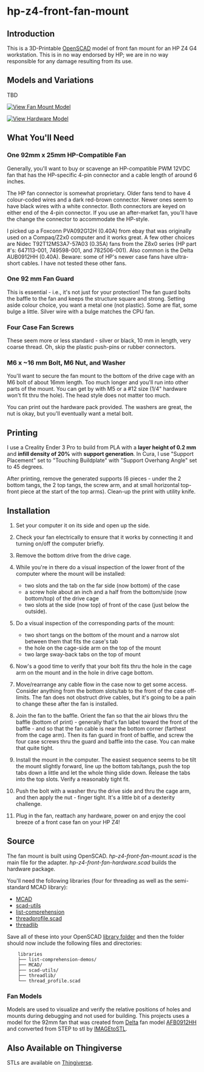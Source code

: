 # hp-z4-front-fan-mount

## Introduction

This is a 3D-Printable [OpenSCAD](https://openscad.org/) model of front
fan mount for an HP Z4 G4 workstation. This is in no way endorsed by HP;
we are in no way responsible for any damage resulting from its use.

## Models and Variations

TBD

[![View Fan Mount Model](../media/media/hp-z4-front-fan-mount.icon.png)](../media/media/hp-z4-front-fan-mount.stl "View Model of Fan Mount")

[![View Hardware Model](../media/media/hp-z4-front-fan-hardware.icon.png)](../media/media/hp-z4-front-fan-hardware.stl "View Model of Hardware")

## What You'll Need

### One 92mm x 25mm HP-Compatible Fan

Generally, you'll want to buy or scavenge an HP-compatible PWM 12VDC fan that
has the HP-specific 4-pin connector and a cable length of around 6 inches.

The HP fan connector is somewhat proprietary. Older fans tend to have 4 colour-coded wires
and a dark red-brown connector. Newer ones seem to have black wires with a white
connector. Both connectors are keyed on either end of the 4-pin
connector.  If you use an after-market fan, you'll have the change the
connector to accommodate the HP-style.

I picked up a Foxconn PVA092G12H (0.40A) from ebay that was originally
used on a Compaq/Z2x0 computer and it works great. A few other choices are Nidec T92T12MS3A7-57A03
(0.35A) fans from the Z8x0 series (HP part #'s: 647113-001, 749598-001,
and 782506-001). Also common is the Delta AUB0912HH (0.40A). Beware: some
of HP's newer case fans have ultra-short cables. I have not
tested these other fans.

### One 92 mm Fan Guard

This is essential - i.e., it's not just for your protection! The fan guard bolts
the baffle to the fan and keeps the structure square and strong. Setting aside
colour choice, you want a metal one (not plastic). Some are flat, some bulge a
little. Silver wire with a bulge matches the CPU fan.

### Four Case Fan Screws

These seem more or less standard - silver or black, 10 mm in length, very coarse thread. Oh,
skip the plastic push-pins or rubber connectors.

### M6 x ~16 mm Bolt, M6 Nut, and Washer

You'll want to secure the fan mount to the bottom of the drive cage with
an M6 bolt of about 16mm length.  Too much longer and you'll run into other
parts of the mount. You can get by with M5 or a #12 size (1/4" hardware won't fit
thru the hole). The head style does not matter too much.

You can print out the hardware pack provided. The washers are
great, the nut is okay, but you'll eventually want a metal bolt.

## Printing

I use a Creality Ender 3 Pro to build from PLA with a **layer height of 0.2 mm** and
**infill density of 20%** with **support generation**. In Cura, I use "Support Placement" set to
"Touching Buildplate" with "Support Overhang Angle" set to 45 degrees.

After printing, remove the generated supports (6 pieces - under the 2 bottom
tangs, the 2 top tangs, the screw arm, and at small horizontal top-front
piece at the start of the top arms). Clean-up the print with utility knife.

## Installation

1. Set your computer it on its side and open up the side.

2. Check your fan electrically to ensure that it works by
connecting it and turning on/off the computer briefly.

3. Remove the bottom drive from the drive cage.

4. While you're in there do a visual inspection of the lower front of the
computer where the mount will be installed:
     - two slots and the tab on the far side (now bottom) of the case
     - a screw hole about an inch and a half from the bottom/side
       (now bottom/top) of the drive cage
     - two slots at the side (now top) of front of the case (just below
       the outside).

5. Do a visual inspection of the corresponding parts of the mount:
      - two short tangs on the bottom of the mount and a narrow slot
        between them that fits the case's tab
      - the hole on the cage-side arm on the top of the mount
      - two large sway-back tabs on the top of mount

6. Now's a good time to verify that your bolt fits thru the hole in the
   cage arm on the mount and in the hole in drive cage bottom.

7. Move/rearrange any cable flow in the case now to get some access. Consider anything
   from the bottom slots/tab to the front of the case off-limits. The fan does
   not obstruct drive cables, but it's going to be a pain to change these after the
   fan is installed.

8. Join the fan to the baffle. Orient the fan so that the air blows thru
   the baffle (bottom of print) - generally that's fan label toward the front of
   the baffle - and so that the fan cable is near the bottom corner (farthest from
   the cage arm). Then its fan guard in front of baffle, and screw
   the four case screws thru the guard and baffle into the case. You can
   make that quite tight.

9. Install the mount in the computer. The easiest sequence seems to be
   tilt the mount slightly forward, line up the bottom tab/tangs, push
   the top tabs down a little and let the whole thing slide down.
   Release the tabs into the top slots. Verify a reasonably tight fit.

10. Push the bolt with a washer thru the drive side and thru the cage
    arm, and then apply the nut - finger tight. It's a little bit of a
    dexterity challenge.

11. Plug in the fan, reattach any hardware, power on and enjoy the cool breeze of a front
    case fan on your HP Z4!

## Source

The fan mount is built using OpenSCAD. _hp-z4-front-fan-mount.scad_ is the main file
for the adapter. _hp-z4-front-fan-hardware.scad_ builds the hardware package.

You'll need the following libraries (four for threading as well as the
semi-standard MCAD library):

- [MCAD](https://github.com/openscad/MCAD)
- [scad-utils](https://github.com/openscad/scad-utils)
- [list-comprehension](https://github.com/openscad/list-comprehension-demos)
- [threadprofile.scad](https://github.com/MisterHW/IoP-satellite/blob/master/OpenSCAD%20bottle%20threads/thread_profile.scad)
- [threadlib](https://github.com/adrianschlatter/threadlib)

Save all of these into your OpenSCAD [library folder](https://wikibooks.org/wiki/OpenSCAD_User_Manual/Libraries)
and then the folder should now include the following files and directories:

```
    libraries
    ├── list-comprehension-demos/
    ├── MCAD/
    ├── scad-utils/
    ├── threadlib/
    └── thread_profile.scad
```

### Fan Models

Models are used to visualize and verify the relative positions of holes and
mounts during debugging and not used for building. This projects uses a model for the 92mm fan
that was created from [Delta](https://www.delta-fan.com) fan model [AFB0912HH](https://www.delta-fan.com/AFB0912HH.html)
and converted from STEP to stl by [IMAGEtoSTL](https://imagetostl.com/convert/file/stp/to/stl).

## Also Available on Thingiverse

STLs are available on [Thingiverse](https://www.thingiverse.com/thing:).
